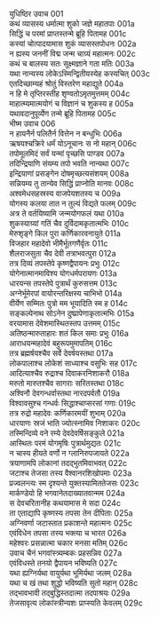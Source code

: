 युधिष्ठिर उवाच	001    
कथं व्यासस्य धर्मात्मा शुको जज्ञे महातपाः	001a  
सिद्धिं च परमां प्राप्तस्तन्मे ब्रूहि पितामह	001c  
कस्यां चोत्पादयामास शुकं व्यासस्तपोधनः	002a  
न ह्यस्य जननीं विद्म जन्म चाग्र्यं महात्मनः	002c  
कथं च बालस्य सतः सूक्ष्मज्ञाने गता मतिः	003a  
यथा नान्यस्य लोकेऽस्मिन्द्वितीयस्येह कस्यचित्	003c  
एतदिच्छाम्यहं श्रोतुं विस्तरेण महाद्युते	004a  
न हि मे तृप्तिरस्तीह शृण्वतोऽमृतमुत्तमम्	004c  
माहात्म्यमात्मयोगं च विज्ञानं च शुकस्य ह	005a  
यथावदानुपूर्व्येण तन्मे ब्रूहि पितामह	005c  
भीष्म उवाच	006    
न हायनैर्न पलितैर्न वित्तेन न बन्धुभिः	006a  
ऋषयश्चक्रिरे धर्मं योऽनूचानः स नो महान्	006c  
तपोमूलमिदं सर्वं यन्मां पृच्छसि पाण्डव	007a  
तदिन्द्रियाणि संयम्य तपो भवति नान्यथा	007c  
इन्द्रियाणां प्रसङ्गेन दोषमृच्छत्यसंशयम्	008a  
सन्नियम्य तु तान्येव सिद्धिं प्राप्नोति मानवः	008c  
अश्वमेधसहस्रस्य वाजपेयशतस्य च	009a  
योगस्य कलया तात न तुल्यं विद्यते फलम्	009c  
अत्र ते वर्तयिष्यामि जन्मयोगफलं यथा	010a  
शुकस्याग्र्यां गतिं चैव दुर्विदामकृतात्मभिः	010c  
मेरुशृङ्गे किल पुरा कर्णिकारवनायुते	011a  
विजहार महादेवो भीमैर्भूतगणैर्वृतः	011c  
शैलराजसुता चैव देवी तत्राभवत्पुरा	012a  
तत्र दिव्यं तपस्तेपे कृष्णद्वैपायनः प्रभुः	012c  
योगेनात्मानमाविश्य योगधर्मपरायणः	013a  
धारयन्स तपस्तेपे पुत्रार्थं कुरुसत्तम	013c  
अग्नेर्भूमेरपां वायोरन्तरिक्षस्य चाभिभो	014a  
वीर्येण सम्मितः पुत्रो मम भूयादिति स्म ह	014c  
सङ्कल्पेनाथ सोऽनेन दुष्प्रापेणाकृतात्मभिः	015a  
वरयामास देवेशमास्थितस्तप उत्तमम्	015c  
अतिष्ठन्मारुताहारः शतं किल समाः प्रभुः	016a  
आराधयन्महादेवं बहुरूपमुमापतिम्	016c  
तत्र ब्रह्मर्षयश्चैव सर्वे देवर्षयस्तथा	017a  
लोकपालाश्च लोकेशं साध्याश्च वसुभिः सह	017c  
आदित्याश्चैव रुद्राश्च दिवाकरनिशाकरौ	018a  
मरुतो मारुतश्चैव सागराः सरितस्तथा	018c  
अश्विनौ देवगन्धर्वास्तथा नारदपर्वतौ	019a  
विश्वावसुश्च गन्धर्वः सिद्धाश्चाप्सरसां गणाः	019c  
तत्र रुद्रो महादेवः कर्णिकारमयीं शुभाम्	020a  
धारयाणः स्रजं भाति ज्योत्स्नामिव निशाकरः	020c  
तस्मिन्दिव्ये वने रम्ये देवदेवर्षिसङ्कुले	021a  
आस्थितः परमं योगमृषिः पुत्रार्थमुद्यतः	021c  
न चास्य हीयते वर्णो न ग्लानिरुपजायते	022a  
त्रयाणामपि लोकानां तदद्भुतमिवाभवत्	022c  
जटाश्च तेजसा तस्य वैश्वानरशिखोपमाः	023a  
प्रज्वलन्त्यः स्म दृश्यन्ते युक्तस्यामिततेजसः	023c  
मार्कण्डेयो हि भगवानेतदाख्यातवान्मम	024a  
स देवचरितानीह कथयामास मे सदा	024c  
ता एताद्यापि कृष्णस्य तपसा तेन दीपिताः	025a  
अग्निवर्णा जटास्तात प्रकाशन्ते महात्मनः	025c  
एवंविधेन तपसा तस्य भक्त्या च भारत	026a  
महेश्वरः प्रसन्नात्मा चकार मनसा मतिम्	026c  
उवाच चैनं भगवांस्त्र्यम्बकः प्रहसन्निव	027a  
एवंविधस्ते तनयो द्वैपायन भविष्यति	027c  
यथा ह्यग्निर्यथा वायुर्यथा भूमिर्यथा जलम्	028a  
यथा च खं तथा शुद्धो भविष्यति सुतो महान्	028c  
तद्भावभावी तद्बुद्धिस्तदात्मा तदपाश्रयः	029a  
तेजसावृत्य लोकांस्त्रीन्यशः प्राप्स्यति केवलम्	029c  

